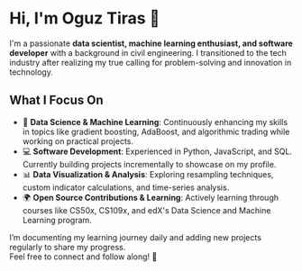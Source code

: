 # Hi, I'm Oguz Tiras 👋

I'm a passionate **data scientist, machine learning enthusiast, and software developer** with a background in civil engineering. I transitioned to the tech industry after realizing my true calling for problem-solving and innovation in technology.

## What I Focus On
- 🌟 **Data Science & Machine Learning**: Continuously enhancing my skills in topics like gradient boosting, AdaBoost, and algorithmic trading while working on practical projects.  
- 💻 **Software Development**: Experienced in Python, JavaScript, and SQL. Currently building projects incrementally to showcase on my profile.  
- 📊 **Data Visualization & Analysis**: Exploring resampling techniques, custom indicator calculations, and time-series analysis.  
- 🌍 **Open Source Contributions & Learning**: Actively learning through courses like CS50x, CS109x, and edX's Data Science and Machine Learning program.

I’m documenting my learning journey daily and adding new projects regularly to share my progress.  
Feel free to connect and follow along! 🚀
